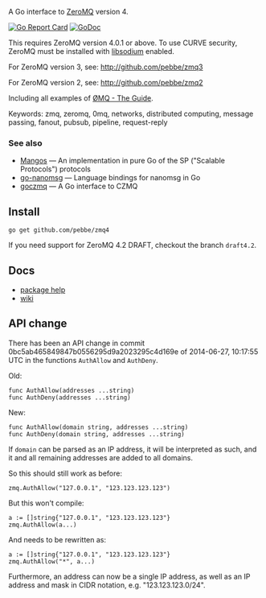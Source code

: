 A Go interface to [ZeroMQ](http://www.zeromq.org/) version 4.

[![Go Report Card](https://goreportcard.com/badge/github.com/pebbe/zmq4)](https://goreportcard.com/report/github.com/pebbe/zmq4)
[![GoDoc](https://godoc.org/github.com/pebbe/zmq4?status.svg)](https://godoc.org/github.com/pebbe/zmq4)

This requires ZeroMQ version 4.0.1 or above. To use CURVE security,
ZeroMQ must be installed with [libsodium](https://github.com/jedisct1/libsodium) enabled.

For ZeroMQ version 3, see: http://github.com/pebbe/zmq3

For ZeroMQ version 2, see: http://github.com/pebbe/zmq2

Including all examples of [ØMQ - The Guide](http://zguide.zeromq.org/page:all).

Keywords: zmq, zeromq, 0mq, networks, distributed computing, message passing, fanout, pubsub, pipeline, request-reply

### See also

 * [Mangos](https://github.com/go-mangos/mangos) — An implementation in pure Go of the SP ("Scalable Protocols") protocols
 * [go-nanomsg](https://github.com/op/go-nanomsg) — Language bindings for nanomsg in Go
 * [goczmq](https://github.com/zeromq/goczmq) — A Go interface to CZMQ

## Install

    go get github.com/pebbe/zmq4

If you need support for ZeroMQ 4.2 DRAFT, checkout the branch `draft4.2`.

## Docs

 * [package help](http://godoc.org/github.com/pebbe/zmq4)
 * [wiki](https://github.com/pebbe/zmq4/wiki)

## API change

There has been an API change in commit
0bc5ab465849847b0556295d9a2023295c4d169e of 2014-06-27, 10:17:55 UTC
in the functions `AuthAllow` and `AuthDeny`.

Old:

    func AuthAllow(addresses ...string)
    func AuthDeny(addresses ...string)

New:

    func AuthAllow(domain string, addresses ...string)
    func AuthDeny(domain string, addresses ...string)

If `domain` can be parsed as an IP address, it will be interpreted as
such, and it and all remaining addresses are added to all domains.

So this should still work as before:

    zmq.AuthAllow("127.0.0.1", "123.123.123.123")

But this won't compile:

    a := []string{"127.0.0.1", "123.123.123.123"}
    zmq.AuthAllow(a...)

And needs to be rewritten as:

    a := []string{"127.0.0.1", "123.123.123.123"}
    zmq.AuthAllow("*", a...)

Furthermore, an address can now be a single IP address, as well as an IP
address and mask in CIDR notation, e.g. "123.123.123.0/24".
